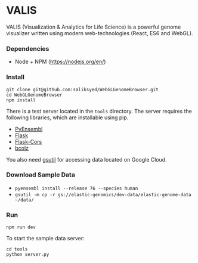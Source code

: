 # VALIS

VALIS (Visualization & Analytics for Life Science) is a powerful genome visualizer written using modern web-technologies (React, ES6 and WebGL). 

### Dependencies
* Node + NPM (https://nodejs.org/en/)

### Install

```
git clone git@github.com:saliksyed/WebGLGenomeBrowser.git
cd WebGLGenomeBrowser
npm install
```
There is a test server located in the `tools` directory. The server requires the following libraries, which are installable using pip.
* [PyEnsembl](https://github.com/hammerlab/pyensembl)
* [Flask](http://flask.pocoo.org/)
* [Flask-Cors](http://flask-cors.readthedocs.io/en/latest/)
* [bcolz](http://bcolz.blosc.org/en/latest/)

You also need [gsutil](https://cloud.google.com/storage/docs/gsutil) for accessing data located on Google Cloud.

### Download Sample Data
* `pyensembl install --release 76 --species human`
* `gsutil -m cp -r gs://elastic-genomics/dev-data/elastic-genome-data ~/data/`


### Run
```
npm run dev
```

To start the sample data server:
```
cd tools
python server.py
```


